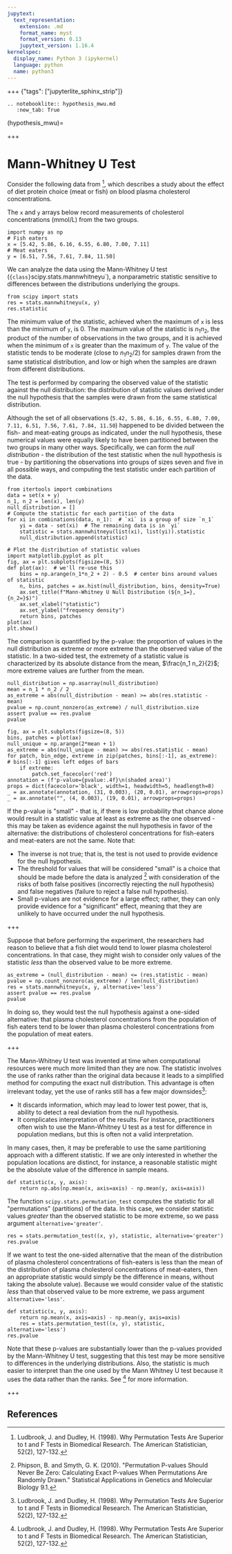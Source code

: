 ```yaml
---
jupytext:
  text_representation:
    extension: .md
    format_name: myst
    format_version: 0.13
    jupytext_version: 1.16.4
kernelspec:
  display_name: Python 3 (ipykernel)
  language: python
  name: python3
---
```


+++ {"tags": ["jupyterlite_sphinx_strip"]}

```{eval-rst}
.. notebooklite:: hypothesis_mwu.md
   :new_tab: True
```

(hypothesis_mwu)=

+++

# Mann-Whitney U Test

Consider the following data from [^1], which describes a study about the effect of diet protein choice (meat or fish) on blood plasma cholesterol concentrations. 

The `x` and `y` arrays below record measurements of cholesterol concentrations (mmol/L) from the two groups.

```{code-cell} ipython3
import numpy as np
# Fish eaters
x = [5.42, 5.86, 6.16, 6.55, 6.80, 7.00, 7.11]
# Meat eaters
y = [6.51, 7.56, 7.61, 7.84, 11.50]
```

We can analyze the data using the Mann-Whitney U test (`{class}`scipy.stats.mannwhitneyu`), a nonparametric statistic sensitive to differences between the distributions underlying the groups.

```{code-cell} ipython3
from scipy import stats
res = stats.mannwhitneyu(x, y)
res.statistic
```

The minimum value of the statistic, achieved when the maximum of `x` is less than the minimum of `y`, is 0. The maximum value of the statistic is $n_1 n_2$, the product of the number of observations in the two groups, and it is achieved when the minimum of `x` is greater than the maximum of `y`. The value of the statistic tends to be moderate (close to $n_1 n_2 / 2$) for samples drawn from the same statistical distribution, and low or high when the samples are drawn from different distributions.

The test is performed by comparing the observed value of the statistic against the null distribution: the distribution of statistic values derived under the null hypothesis that the samples were drawn from the same statistical distribution.

Although the set of all observations (`5.42, 5.86, 6.16, 6.55, 6.80, 7.00, 7.11, 6.51, 7.56, 7.61, 7.84, 11.50`) happened to be divided between the fish- and meat-eating groups as indicated, under the null hypothesis, these numerical values were equally likely to have been partitioned between the two groups in many other ways. Specifically, we can form the *null distribution* - the distribution of the test statistic when the null hypothesis is true - by partitioning the observations into groups of sizes seven and five in all possible ways, and computing the test statistic under each partition of the data.

```{code-cell} ipython3
from itertools import combinations
data = set(x + y)
n_1, n_2 = len(x), len(y)
null_distribution = []
# Compute the statistic for each partition of the data
for xi in combinations(data, n_1):  # `xi` is a group of size `n_1`
    yi = data - set(xi)  # The remaining data is in `yi`
    statistic = stats.mannwhitneyu(list(xi), list(yi)).statistic
    null_distribution.append(statistic)
```

```{code-cell} ipython3
# Plot the distribution of statistic values
import matplotlib.pyplot as plt
fig, ax = plt.subplots(figsize=(8, 5))
def plot(ax):  # we'll re-use this
    bins = np.arange(n_1*n_2 + 2) - 0.5  # center bins around values of statistic
    n, bins, patches = ax.hist(null_distribution, bins, density=True)
    ax.set_title(f"Mann-Whitney U Null Distribution (${n_1=}, {n_2=}$)")
    ax.set_xlabel("statistic")
    ax.set_ylabel("frequency density")
    return bins, patches
plot(ax)
plt.show()
```

The comparison is quantified by the p-value: the proportion of values in the null distribution as extreme or more extreme than the observed value of the statistic. In a two-sided test, the extremety of a statistic value is characterized by its absolute distance from the mean, $\frac{n_1 n_2}{2}$; more extreme values are further from the mean.

```{code-cell} ipython3
null_distribution = np.asarray(null_distribution)
mean = n_1 * n_2 / 2
as_extreme = abs(null_distribution - mean) >= abs(res.statistic - mean)
pvalue = np.count_nonzero(as_extreme) / null_distribution.size
assert pvalue == res.pvalue
pvalue
```

```{code-cell} ipython3
fig, ax = plt.subplots(figsize=(8, 5))
bins, patches = plot(ax)
null_unique = np.arange(2*mean + 1)
as_extreme = abs(null_unique - mean) >= abs(res.statistic - mean)
for patch, bin_edge, extreme in zip(patches, bins[:-1], as_extreme):  # bins[:-1] gives left edges of bars
    if extreme:
        patch.set_facecolor('red')
annotation = (f'p-value={pvalue:.4f}\n(shaded area)')
props = dict(facecolor='black', width=1, headwidth=5, headlength=8)
_ = ax.annotate(annotation, (31, 0.003), (20, 0.01), arrowprops=props)
_ = ax.annotate("", (4, 0.003), (19, 0.01), arrowprops=props)
```

If the p-value is "small" - that is, if there is low probability that chance alone would result in a statistic value at least as extreme as the one observed - this may be taken as evidence against the null hypothesis in favor of the alternative: the distributions of cholesterol concentrations for fish-eaters and meat-eaters are not the same. Note that:

- The inverse is not true; that is, the test is not used to provide evidence for the null hypothesis.
- The threshold for values that will be considered "small" is a choice that should be made before the data is analyzed [^3] with consideration of the risks of both false positives (incorrectly rejecting the null hypothesis) and false negatives (failure to reject a false null hypothesis).
- Small p-values are not evidence for a large effect; rather, they can only provide evidence for a "significant" effect, meaning that they are unlikely to have occurred under the null hypothesis.

+++

Suppose that before performing the experiment, the researchers had reason to believe that a fish diet would tend to lower plasma cholesterol concentrations. In that case, they might wish to consider only values of the statistic *less* than the observed value to be more extreme.

```{code-cell} ipython3
as_extreme = (null_distribution - mean) <= (res.statistic - mean)
pvalue = np.count_nonzero(as_extreme) / len(null_distribution)
res = stats.mannwhitneyu(x, y, alternative='less')
assert pvalue == res.pvalue
pvalue
```

In doing so, they would test the null hypothesis against a one-sided alternative: that plasma cholesterol concentrations from the population of fish eaters tend to be lower than plasma cholesterol concentrations from the population of meat eaters.

+++

The Mann-Whitney U test was invented at time when computational resources were much more limited than they are now. The statistic involves the use of ranks rather than the original data because it leads to a simplified method for computing the exact null distribution. This advantage is often irrelevant today, yet the use of ranks still has a few major downsides[^1]:

- It discards information, which may lead to lower test power, that is, ability to detect a real deviation from the null hypothesis.
- It complicates interpretation of the results. For instance, practitioners often wish to use the Mann-Whitney U test as a test for difference in population medians, but this is often not a valid interpretation.

In many cases, then, it may be preferable to use the same partitioning approach with a different statistic. If we are only interested in whether the population locations are distinct, for instance, a reasonable statistic might be the absolute value of the difference in sample means.

```{code-cell} ipython3
def statistic(x, y, axis):
    return np.abs(np.mean(x, axis=axis) - np.mean(y, axis=axis))
```

The function `scipy.stats.permutation_test` computes the statistic for all "permutations" (partitions) of the data. In this case, we consider statistic values *greater* than the observed statistic to be more extreme, so we pass argument `alternative='greater'`.

```{code-cell} ipython3
res = stats.permutation_test((x, y), statistic, alternative='greater')
res.pvalue
```

If we want to test the one-sided alternative that the mean of the distribution of plasma cholesterol concentrations of fish-eaters is less than the mean of the distribution of plasma cholesterol concentrations of meat-eaters, then an appropriate statistic would simply be the difference in means, without taking the absolute value). Because we would consider value of the statistic *less* than that observed value to be more extreme, we pass argument `alternative='less'`.

```{code-cell} ipython3
def statistic(x, y, axis):
    return np.mean(x, axis=axis) - np.mean(y, axis=axis)
    res = stats.permutation_test((x, y), statistic, alternative='less')
res.pvalue
```

Note that these p-values are substantially lower than the p-values provided by the Mann-Whitney U test, suggesting that this test may be more sensitive to differences in the underlying distributions. Also, the statistic is much easier to interpret than the one used by the Mann Whitney U test because it uses the data rather than the ranks. See [^1] for more information.

+++

## References

[^1]: Ludbrook, J. and Dudley, H. (1998). Why Permutation Tests Are Superior to t and F Tests in Biomedical Research. The American Statistician, 52(2), 127-132.

[^2]: Hollander, M., Wolfe, D. A., & Chicken, E. (2013). Nonparametric
statistical methods. John Wiley & Sons.

[^3]: Phipson, B. and Smyth, G. K. (2010). "Permutation P-values Should Never Be
Zero: Calculating Exact P-values When Permutations Are Randomly Drawn."
Statistical Applications in Genetics and Molecular Biology 9.1.
